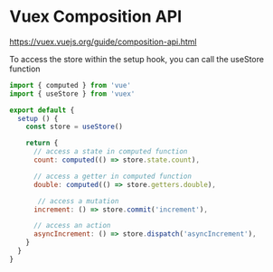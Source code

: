 # Vuex Composition API
https://vuex.vuejs.org/guide/composition-api.html


To access the store within the setup hook, you can call the useStore function

```js
import { computed } from 'vue'
import { useStore } from 'vuex'

export default {
  setup () {
    const store = useStore()

    return {
      // access a state in computed function
      count: computed(() => store.state.count),

      // access a getter in computed function
      double: computed(() => store.getters.double),

       // access a mutation
      increment: () => store.commit('increment'),

      // access an action
      asyncIncrement: () => store.dispatch('asyncIncrement'),
    }
  }
}
```